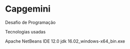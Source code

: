 # Capgemini
 Desafio de Programação

 Tecnologias usadas 

Apache NetBeans IDE 12.0
jdk 16.02_windows-x64_bin.exe

